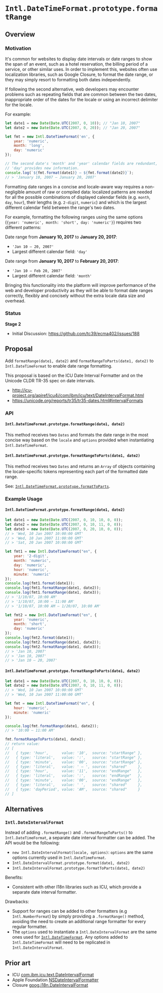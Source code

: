 # `Intl.DateTimeFormat.prototype.formatRange`

## Overview

### Motivation

It's common for websites to display date intervals or date ranges to show the
span of an event, such as a hotel reservation, the billing period of a
service, or other similar uses. In order to implement this, websites often
use localization libraries, such as Google Closure, to format the date range,
or they may simply resort to formatting both dates independently.

If following the second alternative, web developers may encounter problems such
as repeating fields that are common between the two dates, inappropriate order
of the dates for the locale or using an incorrect delimiter for the locale.

For example:

```javascript
let date1 = new Date(Date.UTC(2007, 0, 10)); // "Jan 10, 2007"
let date2 = new Date(Date.UTC(2007, 0, 20)); // "Jan 20, 2007"

let fmt = new Intl.DateTimeFormat('en', {
    year: 'numeric',
    month: 'long',
    day: 'numeric'
});

// The second date's 'month' and 'year' calendar fields are redundant, only
// 'day' provides new information.
console.log(`${fmt.format(date1)} – ${fmt.format(date2)}`);
// > 'January 10, 2007 – January 20, 2007'
```

Formatting date ranges in a concise and locale-aware way requires a
non-negligible amount of raw or compiled data: localized patterns are needed for
all the possible combinations of displayed calendar fields (e.g. `month`, `day`,
`hour`), their lengths (e.g. `2-digit`, `numeric`) and which is the largest
different calendar field between the range's two dates.

For example, formatting the following ranges using the same options (`{year:
'numeric', month: 'short', day: 'numeric'}`) requires two different patterns:

Date range from **January 10, 2017** to **January 20, 2017**:

* `'Jan 10 – 20, 2007'`
* Largest different calendar field: `'day'`

Date range from **January 10, 2017** to **February 20, 2017**:

* `'Jan 10 – Feb 20, 2007'`
* Largest different calendar field: `'month'`

Bringing this functionality into the platform will improve performance of the
web and developer productivity as they will be able to format date ranges
correctly, flexibly and concisely without the extra locale data size and
overhead.

### Status

**Stage 2**

* Initial Discussion: https://github.com/tc39/ecma402/issues/188

## Proposal

Add `formatRange(date1, date2)` and `formatRangeToParts(date1, date2)` to
`Intl.DateTimeFormat` to enable date range formatting.

This proposal is based on the ICU Date Interval Formatter and on the Unicode
CLDR TR-35 spec on date intervals.

*   http://icu-project.org/apiref/icu4j/com/ibm/icu/text/DateIntervalFormat.html
*   https://unicode.org/reports/tr35/tr35-dates.html#intervalFormats

### API

#### `Intl.DateTimeFormat.prototype.formatRange(date1, date2)`

This method receives two `Dates` and formats the date range in the most concise
way based on the `locale` and `options` provided when instantiating
`Intl.DateTimeFormat`.

#### `Intl.DateTimeFormat.prototype.formatRangeToParts(date1, date2)`

This method receives two `Dates` and returns an `Array` of objects containing
the locale-specific tokens representing each part of the formatted date range.

See:
[`Intl.DateTimeFormat.prototype.formatToParts`](https://developer.mozilla.org/en-US/docs/Web/JavaScript/Reference/Global_Objects/DateTimeFormat/formatToParts).

### Example Usage

#### `Intl.DateTimeFormat.prototype.formatRange(date1, date2)`

```javascript
let date1 = new Date(Date.UTC(2007, 0, 10, 10, 0, 0));
let date2 = new Date(Date.UTC(2007, 0, 10, 11, 0, 0));
let date3 = new Date(Date.UTC(2007, 0, 20, 10, 0, 0));
// > 'Wed, 10 Jan 2007 10:00:00 GMT'
// > 'Wed, 10 Jan 2007 11:00:00 GMT'
// > 'Sat, 20 Jan 2007 10:00:00 GMT'

let fmt1 = new Intl.DateTimeFormat("en", {
    year: '2-digit',
    month: 'numeric',
    day: 'numeric',
    hour: 'numeric',
    minute: 'numeric'
});
console.log(fmt1.format(date1));
console.log(fmt1.formatRange(date1, date2));
console.log(fmt1.formatRange(date1, date3));
// > '1/10/07, 10:00 AM'
// > '1/10/07, 10:00 – 11:00 AM'
// > '1/10/07, 10:00 AM – 1/20/07, 10:00 AM'

let fmt2 = new Intl.DateTimeFormat("en", {
    year: 'numeric',
    month: 'short',
    day: 'numeric'
});
console.log(fmt2.format(date1));
console.log(fmt2.formatRange(date1, date2));
console.log(fmt2.formatRange(date1, date3));
// > 'Jan 10, 2007'
// > 'Jan 10, 2007'
// > 'Jan 10 – 20, 2007'
```

#### `Intl.DateTimeFormat.prototype.formatRangeToParts(date1, date2)`

```javascript
let date1 = new Date(Date.UTC(2007, 0, 10, 10, 0, 0));
let date2 = new Date(Date.UTC(2007, 0, 10, 11, 0, 0));
// > 'Wed, 10 Jan 2007 10:00:00 GMT'
// > 'Wed, 10 Jan 2007 11:00:00 GMT'

let fmt = new Intl.DateTimeFormat("en", {
    hour: 'numeric',
    minute: 'numeric'
});

console.log(fmt.formatRange(date1, date2));
// > '10:00 – 11:00 AM'

fmt.formatRangeToParts(date1, date2);
// return value:
// [
//   { type: 'hour',      value: '10',  source: "startRange" },
//   { type: 'literal',   value: ':',   source: "startRange" },
//   { type: 'minute',    value: '00',  source: "startRange" },
//   { type: 'literal',   value: ' – ', source: "shared"     },
//   { type: 'hour',      value: '11',  source: "endRange"   },
//   { type: 'literal',   value: ':',   source: "endRange"   },
//   { type: 'minute',    value: '00',  source: "endRange"   },
//   { type: 'literal',   value: ' ',   source: "shared"     },
//   { type: 'dayPeriod', value: 'AM',  source: "shared"     }
// ]
```

## Alternatives

### `Intl.DateIntervalFormat`

Instead of adding `.formatRange()` and `.formatRangeToParts()` to
`Intl.DateTimeFormat`, a separate date interval formatter can be added. The API
would be the following:

*   `new Intl.DateIntervalFormat(locale, options)`: `options` are the same
    options currently used in `Intl.DateTimeFormat`.
*   `Intl.DateIntervalFormat.prototype.format(date1, date2)`
*   `Intl.DateIntervalFormat.prototype.formatToParts(date1, date2)`

Benefits:

*   Consistent with other I18n libraries such as ICU, which provide a separate
    date interval formatter.

Drawbacks:

*   Support for ranges can be added to other formatters (e.g
    `Intl.NumberFormat`) by simply providing a `.formatRange()` method, avoiding
    the need to create an additional range formatter for every regular
    formatter.
*   The `options` used to instantiate a `Intl.DateIntervalFormat` are the same
    ones used for
    [`Intl.DateTimeFormat`](https://developer.mozilla.org/en-US/docs/Web/JavaScript/Reference/Global_Objects/DateTimeFormat).
    Any options added to `Intl.DateTimeFormat` will need to be replicated in
    `Intl.DateIntervalFormat`.

## Prior art

*   ICU
    [com.ibm.icu.text.DateIntervalFormat](http://icu-project.org/apiref/icu4j/com/ibm/icu/text/DateIntervalFormat.html)
*   Apple Foundation
    [NSDateIntervalFormatter](https://developer.apple.com/documentation/foundation/nsdateintervalformatter)
*   Closure
    [goog.i18n.DateIntervalFormat](https://google.github.io/closure-library/api/goog.i18n.DateIntervalFormat.html)
